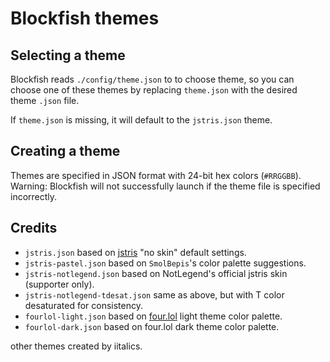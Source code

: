 # Blockfish themes

## Selecting a theme

Blockfish reads `./config/theme.json` to to choose theme, so you can choose one of these
themes by replacing `theme.json` with the desired theme `.json` file.

If `theme.json` is missing, it will default to the `jstris.json` theme.

## Creating a theme

Themes are specified in JSON format with 24-bit hex colors (`#RRGGBB`). Warning: Blockfish
will not successfully launch if the theme file is specified incorrectly.

## Credits

- `jstris.json` based on [jstris](https://jstris.jezevec10.com/?play=3&mode=3)
  "no skin" default settings.
- `jstris-pastel.json` based on `SmolBepis`'s color palette suggestions.
- `jstris-notlegend.json` based on NotLegend's official jstris skin (supporter only).
- `jstris-notlegend-tdesat.json` same as above, but with T color desaturated for
  consistency.
- `fourlol-light.json` based on [four.lol](https://four.lol/methods/stsd#king-crimson)
  light theme color palette.
- `fourlol-dark.json` based on four.lol dark theme color palette.

other themes created by iitalics.
